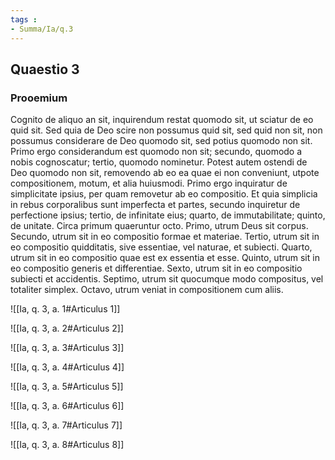 ```yaml
---
tags : 
- Summa/Ia/q.3
---
```


## Quaestio 3

### Prooemium

Cognito de aliquo an sit, inquirendum restat quomodo sit, ut sciatur de eo quid sit. Sed quia de Deo scire non possumus quid sit, sed quid non sit, non possumus considerare de Deo quomodo sit, sed potius quomodo non sit. Primo ergo considerandum est quomodo non sit; secundo, quomodo a nobis cognoscatur; tertio, quomodo nominetur. Potest autem ostendi de Deo quomodo non sit, removendo ab eo ea quae ei non conveniunt, utpote compositionem, motum, et alia huiusmodi. Primo ergo inquiratur de simplicitate ipsius, per quam removetur ab eo compositio. Et quia simplicia in rebus corporalibus sunt imperfecta et partes, secundo inquiretur de perfectione ipsius; tertio, de infinitate eius; quarto, de immutabilitate; quinto, de unitate. Circa primum quaeruntur octo. Primo, utrum Deus sit corpus. Secundo, utrum sit in eo compositio formae et materiae. Tertio, utrum sit in eo compositio quidditatis, sive essentiae, vel naturae, et subiecti. Quarto, utrum sit in eo compositio quae est ex essentia et esse. Quinto, utrum sit in eo compositio generis et differentiae. Sexto, utrum sit in eo compositio subiecti et accidentis. Septimo, utrum sit quocumque modo compositus, vel totaliter simplex. Octavo, utrum veniat in compositionem cum aliis.

![[Ia, q. 3, a. 1#Articulus 1]]

![[Ia, q. 3, a. 2#Articulus 2]]

![[Ia, q. 3, a. 3#Articulus 3]]

![[Ia, q. 3, a. 4#Articulus 4]]

![[Ia, q. 3, a. 5#Articulus 5]]

![[Ia, q. 3, a. 6#Articulus 6]]

![[Ia, q. 3, a. 7#Articulus 7]]

![[Ia, q. 3, a. 8#Articulus 8]]

